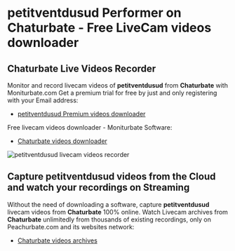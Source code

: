 # petitventdusud Performer on Chaturbate - Free LiveCam videos downloader

## Chaturbate Live Videos Recorder

Monitor and record livecam videos of **petitventdusud** from **Chaturbate** with Moniturbate.com
Get a premium trial for free by just and only registering with your Email address:
* [petitventdusud Premium videos downloader](https://moniturbate.com/request-demo-licence-key.html)

Free livecam videos downloader - Moniturbate Software:
* [Chaturbate videos downloader](https://moniturbate.com/moniturbate-download-software.html)

![petitventdusud livecam videos recorder](https://peachurnet.com/templates/moniturbate-software.png)


## Capture petitventdusud videos from the Cloud and watch your recordings on Streaming

Without the need of downloading a software, capture **petitventdusud** livecam videos from **Chaturbate** 100% online.
Watch Livecam archives from **Chaturbate** unlimitedly from thousands of existing recordings, only on Peachurbate.com and its websites network:
* [Chaturbate videos archives](https://peachurnet.com/)